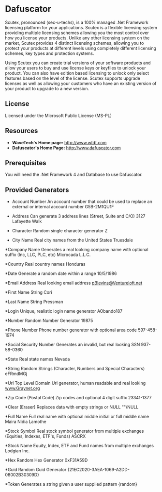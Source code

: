 # Dafuscator

Scutex, pronounced (sec-u-techs), is a 100% managed .Net Framework licensing platform for your applications. Scutex is a flexible licensing system providing multiple licensing schemes allowing you the most control over how you license your products. Unlike any other licensing system on the market, Scutex provides 4 distinct licensing schemes, allowing you to protect your products at different levels using completely different licensing schemes, key types and protection systems.

Using Scutex you can create trial versions of your software products and allow your users to buy and use license keys or keyfiles to unlock your product. You can also have edition based licensing to unlock only select features based on the level of the license. Scutex supports upgrade licenses as well as allowing your customers who have an existing version of your product to upgrade to a new version.

## License

Licensed under the Microsoft Public License (MS-PL)

## Resources

* **WaveTech's Home page:** <http://www.wtdt.com>
* **Dafuscator's Home Page:** <http://www.dafuscator.com>

## Prerequisites

You will need the .Net Framework 4 and Database to use Dafuscator.

## Provided Generators

* Account Number 
An account number that could be used to replace an external or internal account number 
G5B-2M1QU1F 

* Address 
Can generate 3 address lines (Street, Suite and C/O) 
3127 Lafayette Walk
 
* Character 
Random single character generator 
Z 

* City Name 
Real city names from the United States 
Truesdale 

*Company Name 
Generates a real looking company name with optional suffix (Inc, LLC, PLC, etc) 
Microcada L.L.C. 

*Country 
Real country names 
Honduras 

*Date 
Generate a random date within a range 
10/5/1986 

*Email Address 
Real looking email address 
pBlevins@Ventureloft.net 

*First Name 
String 
Cori 

*Last Name 
String 
Pressman 

*Login 
Unique, realistic login name generator 
AObando187 

*Number 
Random Number Generator 
19875 

*Phone Number 
Phone number generator with optional area code 
597-458-1974 

*Social Security Number 
Generates an invalid, but real looking SSN 
937-58-0360 

*State 
Real state names 
Nevada 

*String 
Random Strings (Character, Numbers and Special Characters) 
eFRmdMGj 

*Url 
Top Level Domain Url generator, human readable and real looking 
www.Graynet.org 

*Zip Code (Postal Code) 
Zip codes and optional 4 digit suffix 
23341-1377 

*Clear (Eraser) 
Replaces data with empty strings or NULL 
""/NULL 

*Full Name 
Full real name with optional middle initial or full middle name 
Maira Nidia Lamothe 

*Stock Symbol 
Real stock symbol generator from multiple exchanges (Equities, Indexes, ETF's, Funds) 
ASCRX 

*Stock Name 
Equity, Index, ETF and Fund names from multiple exchanges 
Lodgian Inc. 

*Hex 
Random Hex Generator 
0xF31A59D 

*Guid 
Random Guid Generator 
{21EC2020-3AEA-1069-A2DD-08002B30309D} 

*Token 
Generates a string given a user supplied pattern 
{random}